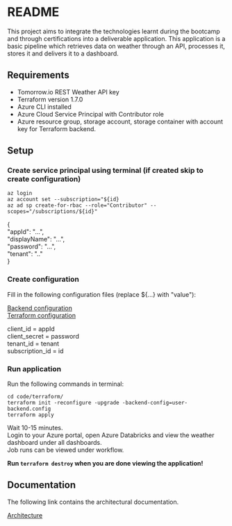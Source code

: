 # README

This project aims to integrate the technologies learnt during the bootcamp and through certifications into a deliverable application.
This application is a basic pipeline which retrieves data on weather through an API, processes it, stores it and delivers it to a dashboard.

## Requirements

- Tomorrow.io REST Weather API key
- Terraform version 1.7.0
- Azure CLI installed
- Azure Cloud Service Principal with Contributor role
- Azure resource group, storage account, storage container with account key for Terraform backend.

## Setup

### Create service principal using terminal (if created skip to create configuration)

`az login`  
`az account set --subscription="${id}`  
`az ad sp create-for-rbac --role="Contributor" --scopes="/subscriptions/${id}"` 

{  
  "appId": "...",  
  "displayName": "...",  
  "password": "...",  
  "tenant": ".."  
}  

### Create configuration

Fill in the following configuration files (replace ${...} with "value"):  

[Backend configuration](/code/terraform/user-backend.config)  
[Terraform configuration](/code/terraform/user.tfvars)  

client_id = appId  
client_secret = password  
tenant_id = tenant  
subscription_id = id  

### Run application

Run the following commands in terminal:

`cd code/terraform/`  
`terraform init -reconfigure -upgrade -backend-config=user-backend.config`  
`terraform apply`  

Wait 10-15 minutes.  
Login to your Azure portal, open Azure Databricks and view the weather dashboard under all dashboards.  
Job runs can be viewed under workflow.  

**Run `terraform destroy` when you are done viewing the application!**

## Documentation

The following link contains the architectural documentation.  

[Architecture](/documentation/architecture/architecture.md)